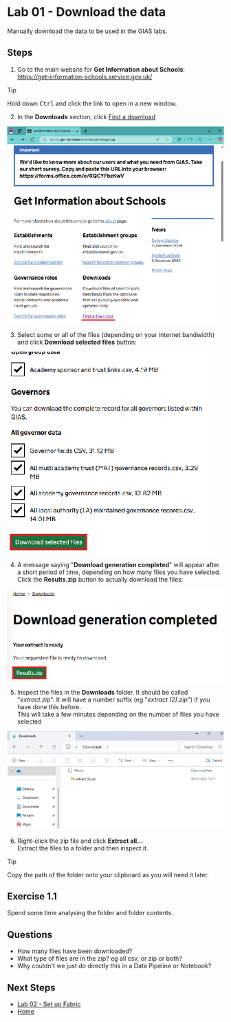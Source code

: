 # Lab 01 - Download the data  
Manually download the data to be used in the GIAS labs.

## Steps

1.  Go to the main website for **Get Information about Schools**:  
https://get-information-schools.service.gov.uk/

> [!TIP]
> Hold down <kbd>Ctrl</kbd> and click the link to open in a new window.

2.  In the **Downloads** section, click [Find a download](https://get-information-schools.service.gov.uk/Downloads)  

![Find a download](images/find-a-download.png)


3.  Select some or all of the files (depending on your internet bandwidth) and click **Download selected files** button:

![Download selected files](images/download-selected-files.png)


4. A message saying "**Download generation completed**" will appear after a short period of time, depending on how many files you have selected.  
Click the **Results.zip** button to actually download the files:

![Download selected files](images/download-generation-complete.png)

5.  Inspect the files in the **Downloads** folder.  It should be called "*extract.zip*".  It will have a number suffix (eg "*extract (2).zip*") if you have done this before.  
This will take a few minutes depending on the number of files you have selected

![Downloads](images/downloads.png)

6.  Right-click the zip file and click **Extract all...**  
Extract the files to a folder and then inspect it.

> [!TIP]
> Copy the path of the folder onto your clipboard as you will need it later.

## Exercise 1.1
Spend some time analysing the folder and folder contents.

## Questions
- How many files have been downloaded?
- What type of files are in the zip?  eg all csv, or zip or both?
- Why couldn't we just do directly this in a Data Pipeline or Notebook?

## Next Steps
- [Lab 02 - Set up Fabric](/labs/lab02/lab02.md)
- [Home](README.md)